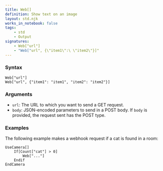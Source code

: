 ```yaml
---
title: Web[]
definition: Show text on an image
layout: std.njk
works_in_notebook: false
tags:
    - std
    - Output
signatures:
    - Web["url"]
    - "Web["url", {\"item1\":\ \"item2\"}]"
---
```


### Syntax

```
Web["url"]
Web["url", {"item1": "item1", "item2": "item2"}]
```

### Arguments

- `url`: The URL to which you want to send a GET request.
- `body`: JSON-encoded parameters to send in a POST body. If `body` is provided, the request sent has the POST type.

### Examples

The following example makes a webhook request if a cat is found in a room:

```
UseCamera[]
    If[Count["cat"] > 0]
        Web["..."]
    Endif
EndCamera
```
